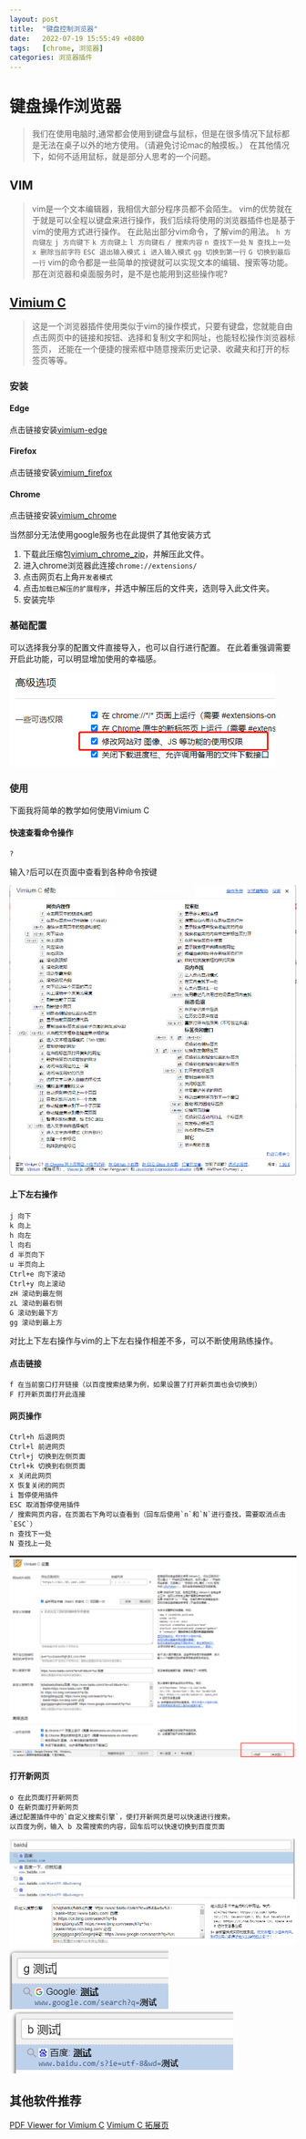 ```yaml
---
layout: post
title:  "键盘控制浏览器"
date:   2022-07-19 15:55:49 +0800
tags:   [chrome, 浏览器]
categories: 浏览器插件
---
```


# 键盘操作浏览器

>我们在使用电脑时,通常都会使用到键盘与鼠标，但是在很多情况下鼠标都是无法在桌子以外的地方使用。（请避免讨论mac的触摸板。）
在其他情况下，如何不适用鼠标，就是部分人思考的一个问题。

## VIM

>vim是一个文本编辑器，我相信大部分程序员都不会陌生。
vim的优势就在于就是可以全程以键盘来进行操作，我们后续将使用的浏览器插件也是基于vim的使用方式进行操作。
在此贴出部分vim命令，了解vim的用法。
`h 方向键左`
`j 方向键下`
`k 方向键上`
`l 方向键右`
`/ 搜索内容`
`n 查找下一处`
`N 查找上一处`
`x 删除当前字符`
`ESC 退出输入模式`
`i 进入输入模式`
`gg 切换到第一行`
`G 切换到最后一行`
vim的命令都是一些简单的按键就可以实现文本的编辑、搜索等功能。那在浏览器和桌面服务时，是不是也能用到这些操作呢?

## [Vimium C](https://github.com/gdh1995/vimium-c/blob/master/README-zh.md)

>这是一个浏览器插件使用类似于vim的操作模式，只要有键盘，您就能自由点击网页中的链接和按钮、选择和复制文字和网址，也能轻松操作浏览器标签页， 还能在一个便捷的搜索框中随意搜索历史记录、收藏夹和打开的标签页等等。

### 安装

#### Edge

点击链接安装[vimium-edge](https://microsoftedge.microsoft.com/addons/detail/vimium-c-%E5%85%A8%E9%94%AE%E7%9B%98%E6%93%8D%E4%BD%9C%E6%B5%8F%E8%A7%88%E5%99%A8/aibcglbfblnogfjhbcmmpobjhnomhcdo)

#### Firefox

点击链接安装[vimium_firefox](https://addons.mozilla.org/firefox/addon/vimium-c/?src=external-readme)

#### Chrome

点击链接安装[vimium_chrome](https://chrome.google.com/webstore/detail/vimium-c-all-by-keyboard/hfjbmagddngcpeloejdejnfgbamkjaeg)

当然部分无法使用google服务也在此提供了其他安装方式

1. 下载此压缩包[vimium_chrome_zip](vimium_c.zip)，并解压此文件。
2. 进入chrome浏览器此连接`chrome://extensions/`
3. 点击网页右上角`开发者模式`
4. 点击`加载已解压的扩展程序`，并选中解压后的文件夹，选则导入此文件夹。
5. 安装完毕

### 基础配置

可以选择我分享的配置文件直接导入，也可以自行进行配置。
在此着重强调需要开启此功能，可以明显增加使用的幸福感。

![img](/assets/images/键盘控制浏览器/高级设置.jpg)

### 使用

下面我将简单的教学如何使用Vimium C

#### 快速查看命令操作

    ?
输入`?`后可以在页面中查看到各种命令按键

![img](/assets/images/键盘控制浏览器/各种快捷键.jpg)

#### 上下左右操作

    j 向下
    k 向上
    h 向左
    l 向右
    d 半页向下
    u 半页向上
    Ctrl+e 向下滚动 
    Ctrl+y 向上滚动 
    zH 滚动到最左侧
    zL 滚动到最右侧
    G 滚动到最下方
    gg 滚动到最上方

对比上下左右操作与vim的上下左右操作相差不多，可以不断使用熟练操作。

#### 点击链接

    f 在当前窗口打开链接（以百度搜索结果为例，如果设置了打开新页面也会切换到）
    F 打开新页面打开此连接

#### 网页操作

    Ctrl+h 后退网页
    Ctrl+l 前进网页
    Ctrl+j 切换到左侧页面
    Ctrl+k 切换到右侧页面
    x 关闭此网页
    X 恢复关闭的网页
    i 暂停使用插件
    ESC 取消暂停使用插件
    / 搜索网页内容，在页面右下角可以查看到（回车后使用`n`和`N`进行查找，需要取消点击`ESC`）
    n 查找下一处
    N 查找上一处

![img](/assets/images/键盘控制浏览器/搜索.jpg)

#### 打开新网页

    o 在此页面打开新网页
    O 在新页面打开新网页
    通过配置插件中的`自定义搜索引擎`，使打开新网页是可以快速进行搜索。
    以百度为例，输入 b 及需搜索的内容，回车后可以快速切换到百度页面

![img](/assets/images/键盘控制浏览器/打开新网页.jpg)
![img](/assets/images/键盘控制浏览器/自定义搜索引擎.jpg)
![img](/assets/images/键盘控制浏览器/谷歌.jpg)
![img](/assets/images/键盘控制浏览器/百度.jpg)

## 其他软件推荐

[PDF Viewer for Vimium C](https://chrome.google.com/webstore/detail/pdf-viewer-for-vimium-c/nacjakoppgmdcpemlfnfegmlhipddanj)
[Vimium C 拓展页](https://chrome.google.com/webstore/detail/newtab-adapter/cglpcedifkgalfdklahhcchnjepcckfn)
